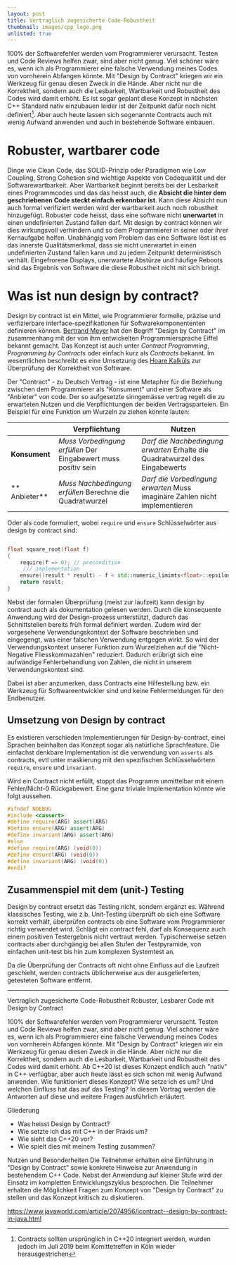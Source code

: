 ```yaml
---
layout: post
title: Vertraglich zugesicherte Code-Robustheit
thumbnail: images/cpp_logo.png
unlisted: true
---
```


100% der Softwarefehler werden vom Programmierer verursacht. Testen und Code Reviews helfen zwar, sind aber nicht genug. Viel schöner wäre es, wenn ich als Programmierer eine falsche Verwendung meines Codes von vornherein Abfangen könnte. Mit "Design by Contract" kriegen wir ein Werkzeug für genau diesen Zweck in die Hände. Aber nicht nur die Korrektheit, sondern auch die Lesbarkeit, Wartbarkeit und Robustheit des Codes wird damit erhöht. Es ist sogar geplant diese Konzept in nächsten C++ Standard nativ einzubauen leider ist der Zeitpunkt dafür noch nicht definiert[^1]. Aber auch heute lassen sich sogenannte Contracts auch mit wenig Aufwand anwenden und auch in bestehende Software einbauen. 

# Robuster, wartbarer code

Dinge wie Clean Code, das SOLID-Prinzip oder Paradigmen wie Low Coupling, Strong Cohesion sind wichtige Aspekte von Codequalität und der Softwarewartbarkeit. Aber Wartbarkeit beginnt bereits bei der Lesbarkeit eines Programmcodes und das das heisst auch, die **Absicht die hinter dem geschriebenen Code steckt einfach erkennbar ist**. 
Kann diese  Absicht nun auch formal verifiziert werden wird der wartbarkeit auch noch robustheit hinzugefügt. Robuster code heisst, dass eine software nicht **unerwartet** in einen undefinierten Zustand fallen darf. Mit design by contract können wir dies wirkungsvoll verhindern und so dem Programmierer in seiner oder ihrer Kernaufgabe helfen. Unabhängig vom Problem das eine Software löst ist es das innerste Qualitätsmerkmal, dass sie nicht unerwartet in einen undefinierten Zustand fallen kann und zu jedem Zeitpunkt deterministisch verhält. Eingefrorene Displays, unerwartete Abstürze und häufige Reboots sind das Ergebnis von Software die diese Robustheit nicht mit sich bringt. 

# Was ist nun design by contract? 

Design by contract ist ein Mittel, wie Programmierer formelle, präzise und verfizierbare interface-spezifikationen für Softwarekomponententen definieren können. [Bertrand Meyer](https://en.wikipedia.org/wiki/Bertrand_Meyer) hat den Begriff "Design by Contract" im zusammenhang mit der von ihm entwickelten Programmiersprache Eiffel bekannt gemacht. Das Konzept ist auch unter *Contract Programming*, *Programming by Contracts* oder einfach kurz als *Contracts* bekannt. Im wesentlichen beschreibt es eine Umsetzung des [Hoare Kalküls](https://de.wikipedia.org/wiki/Hoare-Kalk%C3%BCl) zur Überprüfung der Korrektheit von Software. 


Der "Contract" - zu Deutsch Vertrag - ist eine Metapher für die Beziehung zwischen dem Programmierer als "Konsument" und einer Software als "Anbieter" von code. Der so aufgesetzte sinngemässe vertrag regelt die zu erwarteten Nutzen und die Verpflichtungen der beiden Vertragsparteien. Ein Beispiel für eine Funktion um Wurzeln zu ziehen könnte lauten: 

 |               | **Verpflichtung**                                              | **Nutzen**                                                                   |
 | ------------- | -------------------------------------------------------------- | ---------------------------------------------------------------------------- |
 | **Konsument** | *Muss Vorbedingung erfüllen* Der Eingabewert muss positiv sein | *Darf die Nachbedingung erwarten* Erhalte die Quadratwurzel des Eingabewerts |
 | ** Anbieter** | *Muss Nachbedingung erfüllen* Berechne die Quadratwurzel       | *Darf die Vorbedingung erwarten* Muss imaginäre Zahlen nicht implementieren  |

Oder als code formuliert, wobei `require` und `ensure` Schlüsselwörter aus design by contract sind: 
```cpp

float square_root(float f)
{
    require(f => 0); // precondition
     /// implementation
    ensure((result * result) - f < std::numeric_limimts<float>::epsilon); // post condition
    return result; 
}
```
Nebst der formalen Überprüfung (meist zur laufzeit) kann design by contract auch als dokumentation gelesen werden. Durch die konsequente Anwendung wird der Design-prozess unterstützt, dadurch das Schnittstellen bereits früh formal definiert werden. Zudem wird der vorgesehene Verwendungskontext der Software beschrieben und eingegengt, was einer falschen Verwendung entgegen wirkt. So wird der Verwendungskontext unserer Funktion zum Wurzelziehen auf die "Nicht-Negative Fliesskommazahlen" reduziert. Dadurch erübrigt sich eine aufwändige Fehlerbehandlung von Zahlen, die nicht in unserem Verwendungskontext sind. 

Dabei ist aber anzumerken, dass Contracts eine Hilfestellung bzw. ein Werkzeug für Softwareentwickler sind und keine Fehlermeldungen für den Endbenutzer. 

## Umsetzung von Design by contract

Es existieren verschieden Implementierungen für Design-by-contract, einei Sprachen beinhalten das Konzept sogar als natürliche Sprachfeature. Die einfachst denkbare Implementation ist die verwendung von `asserts` als contracts, evtl unter maskierung mit den spezifischen Schlüsselwörtern `require`, `ensure` und `invariant`. 

Wird ein Contract nicht erfüllt, stoppt das Programm unmittelbar mit einem Fehler/Nicht-0 Rückgabewert. Eine ganz triviale Implementation könnte wie folgt aussehen. 

```cpp
#ifndef NDEBUG
#include <cassert>
#define require(ARG) assert(ARG)
#define ensure(ARG) assert(ARG)
#define invariant(ARG) assert(ARG)
#else
#define require(ARG) (void(0))
#define ensure(ARG) (void(0))
#define invariant(ARG) (void(0))
#endif
```

## Zusammenspiel mit dem (unit-) Testing

Design by contract ersetzt das Testing nicht, sondern ergänzt es. Während klassisches Testing, wie z.b. Unit-Testing überprüft ob sich eine Software korrekt verhält, überprüfen contracts ob eine Software vom Programmierer richtig verwendet wird. Schlägt ein contract fehl, darf als Konsequenz auch einem positiven Testergebnis nicht vertraut werden. Typischerweise setzen contracts aber durchgängig bei allen Stufen der Testpyramide, von einfachen unit-test bis hin zum komplexen Systemtest an. 

Da die Überprüfung der Contracts oft nicht ohne Einfluss auf die Laufzeit geschieht, werden contracts üblicherweise aus der ausgelieferten, getesteten Software entfernt. 


[^1]: Contracts sollten ursprünglich in C++20 integriert werden, wurden jedoch im Juli 2019 beim Komittetreffen in Köln wieder herausgestrichen

--- 


Vertraglich zugesicherte Code-Robustheit
Robuster, Lesbarer Code mit Design by Contract

100% der Softwarefehler werden vom Programmierer verursacht. Testen und Code Reviews helfen zwar, sind aber nicht genug. Viel schöner wäre es, wenn ich als Programmierer eine falsche Verwendung meines Codes von vornherein Abfangen könnte. Mit "Design by Contract" kriegen wir ein Werkzeug für genau diesen Zweck in die Hände. Aber nicht nur die Korrektheit, sondern auch die Lesbarkeit, Wartbarkeit und Robustheit des Codes wird damit erhöht. Ab C++20 ist dieses Konzept endlich auch "nativ" in C++ verfügbar, aber auch heute lässt es sich schon mit wenig Aufwand anwenden. Wie funktioniert dieses Konzept? Wie setze ich es um? Und welchen Einfluss hat das auf das Testing? In diesem Vortrag werden die Antworten auf diese und weitere Fragen ausführlich erläutert. 
 

Gliederung
* Was heisst Design by Contract?
* Wie setzte ich das mit C++ in der Praxis um?
* Wie sieht das C++20 vor?
* Wie spielt dies mit meinem Testing zusammen? 


Nutzen und Besonderheiten
Die Teilnehmer erhalten eine Einführung in "Design by Contract" sowie konkrete Hinweise zur Anwendung in bestehendem C++ Code. Nebst der Anwendung auf kleiner Stufe wird der Einsatz im kompletten Entwicklungszyklus besprochen. Die Teilnehmer erhalten die Möglichkeit Fragen zum Konzept von "Design by Contract" zu stellen und das Konzept kritisch zu diskutieren.


https://www.javaworld.com/article/2074956/icontract--design-by-contract-in-java.html